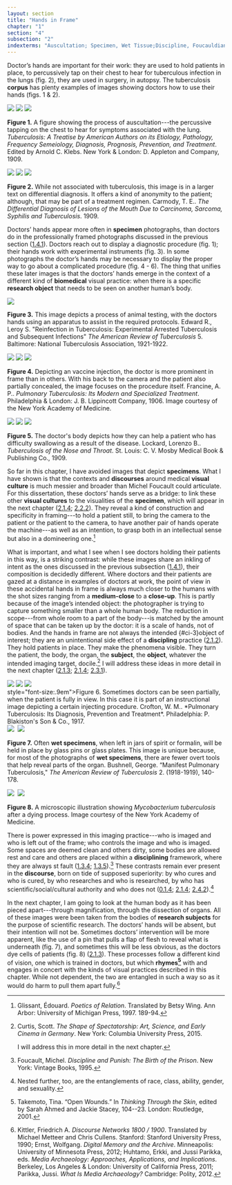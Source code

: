 ```yaml
---
layout: section
title: "Hands in Frame"
chapter: "1"
section: "4"
subsection: "2"
indexterms: "Auscultation; Specimen, Wet Tissue;Discipline, Foucauldian;Photography"
---
```


Doctor’s hands are important for their work: they are used to hold patients in place, to percussively tap on their chest to hear for tuberculous infection in the lungs (fig. 2), they are used in surgery, in autopsy. The tuberculosis <span data-tooltip aria-haspopup="true" class="has-tip" data-disable-hover="false" tabindex="1" data-title="A corpus refers to a collection of texts used for computational analysis."><b>corpus</b></span> has plenty examples of images showing doctors how to use their hands (figs. 1 & 2). 

<div class="card float-right caption-font half-width-image"><img id="_TuberculosisATreatisebyAm_1909_349" class="opaque image-small" src="{{ site.baseurl }}/assets/img/_TuberculosisATreatisebyAm_1909_349_full.jpg">

<img id="_TuberculosisATreatisebyAm_1909_349" class="transparent image-small" src="{{ site.baseurl }}/assets/img/_TuberculosisATreatisebyAm_1909_349.jpg">

<img id="_TuberculosisATreatisebyAm_1909_349" class="partially-opaque" src="{{ site.baseurl }}/assets/img/_TuberculosisATreatisebyAm_1909_349_partial.jpg">

<b>Figure 1.</b> A figure showing the process of auscultation---the percussive tapping on the chest to hear for symptoms associated with the lung. *Tuberculosis: A Treatise by American Authors on its Etiology, Pathology, Frequency Semeiology, Diagnosis, Prognosis, Prevention, and Treatment*. Edited by Arnold C. Klebs. New York & London: D. Appleton and Company, 1909. 

<img id="Carmody_TheDifferentialDiagnosiso_1909_10" class="opaque image-small" src="{{ site.baseurl }}/assets/img/Carmody_TheDifferentialDiagnosiso_1909_10_full.jpg">

<img id="Carmody_TheDifferentialDiagnosiso_1909_10" class="transparent image-small" src="{{ site.baseurl }}/assets/img/Carmody_TheDifferentialDiagnosiso_1909_10.jpg">

<img id="Carmody_TheDifferentialDiagnosiso_1909_10" class="partially-opaque image-small" src="{{ site.baseurl }}/assets/img/Carmody_TheDifferentialDiagnosiso_1909_10_partial.jpg">

<b>Figure 2.</b> While not associated with tuberculosis, this image is in a larger text on differential diagnosis. It offers a kind of anonymity to the patient; although, that may be part of a treatment regimen. Carmody, T. E.. *The Differential Diagnosis of Lesions of the Mouth Due to Carcinoma, Sarcoma, Syphilis and Tuberculosis*. 1909.

</div>

Doctors’ hands appear more often in <span data-tooltip aria-haspopup="true" class="has-tip" data-disable-hover="false" tabindex="1" data-title="Specimen refers to any naturally occurring phenomenon that has been extracted from its original context and placed within a knowledge framework to understand and describe that phenomenon."><b>specimen</b></span> photographs, than doctors do in the professionally framed photographs discussed in the previous section (<a href="{{ site.baseurl }}/dissertation/1_4_1">1.4.1</a>). Doctors reach out to display a diagnostic procedure (fig. 1); their hands work with experimental instruments (fig. 3). In some photographs the doctor’s hands may be necessary to display the proper way to go about a complicated procedure (fig. 4 - 6). The thing that unifies these later images is that the doctors’ hands emerge in the context of a different kind of <span data-tooltip aria-haspopup="true" class="has-tip" data-disable-hover="false" tabindex="1" data-title="Biomedicine is an approach to health that uses scientific approaches to evidence-based medicine, with an emphasis on generalized treatments with surgical and pharmaceutical methods. It combines knowledge from a range of scientific disciplines, like biology, chemistry, physiology, pathology, as part of its evidence-based and causal claims."><b>biomedical</b></span> visual practice: when there is a specific <span data-tooltip aria-haspopup="true" class="has-tip" data-disable-hover="false" tabindex="1" data-title="I use the term research object to refer to materials that have been divorced from the subject of their origin. Object, as I use it, carefully considers how human patients are denied their humanity through transformations that deem them as objects."><b>research object</b></span> that needs to be seen on another human’s body.

<div class="card-container-horizontal caption-font float-right half-width-image"><div class="card-container-horizontal-content"><img id="TheAmericanReviewofTuberc5_1921-1922_504" src="{{ site.baseurl }}/assets/img/TheAmericanReviewofTuberc5_1921-1922_504.jpg">

<b>Figure 3.</b> This image depicts a process of animal testing, with the doctors hands using an apparatus to assist in the required protocols. Edward R., Leroy S. "Reinfection in Tuberculosis: Experimental Arrested Tuberculosis and Subsequent Infections" *The American Review of Tuberculosis* 5. Baltimore: National Tuberculosis Association, 1921-1922.</div>

<div class="card-container-horizontal-content"><img id="Francine_1907_0006" class="opaque" src="{{ site.baseurl }}/assets/img/Francine_1907_0006_full.jpg">

<img id="Francine_1907_0006" class="transparent" src="{{ site.baseurl }}/assets/img/Francine_1907_0006.jpg">

<img id="Francine_1907_0006" class="partially-opaque" src="{{ site.baseurl }}/assets/img/Francine_1907_0006_partial.jpg">

<b>Figure 4.</b> Depicting an vaccine injection, the doctor is more prominent in frame than in others. With his back to the camera and the patient also partially concealed, the image focuses on the procedure itself. Francine, A. P.. *Pulmonary Tuberculosis: Its Modern and Specialized Treatment*. Philadelphia & London: J. B. Lippincott Company, 1906. Image courtesy of the New York Academy of Medicine.</div>

<div class="card-container-horizontal-content"><img id="Lockard_TuberculosisoftheNoseandT_1909_260" class="opaque" src="{{ site.baseurl }}/assets/img/Lockard_TuberculosisoftheNoseandT_1909_260_full.jpg">

<img id="Lockard_TuberculosisoftheNoseandT_1909_260" class="transparent" src="{{ site.baseurl }}/assets/img/Lockard_TuberculosisoftheNoseandT_1909_260.jpg">

<img id="Lockard_TuberculosisoftheNoseandT_1909_260" class="partially-opaque" src="{{ site.baseurl }}/assets/img/Lockard_TuberculosisoftheNoseandT_1909_260_partial.jpg">

<b>Figure 5.</b> The doctor's body depicts how they can help a patient who has difficulty swallowing as a result of the disease. Lockard, Lorenzo B.. *Tuberculosis of the Nose and Throat*. St. Louis: C. V. Mosby Medical Book & Publishing Co., 1909.</div>

</div>

So far in this chapter, I have avoided images that depict <span data-tooltip aria-haspopup="true" class="has-tip" data-disable-hover="false" tabindex="1" data-title="Specimen refers to any naturally occurring phenomenon that has been extracted from its original context and placed within a knowledge framework to understand and describe that phenomenon."><b>specimens</b></span>. What I have shown is that the contexts and <span data-tooltip aria-haspopup="true" class="has-tip" data-disable-hover="false" tabindex="1" data-title="Discourse refers to a scholarly conversation which occurs in a field of knowledge production. I use it in a Foucauldian sense, to convey the agreed upon modes and objects of discussion which are taken for granted in a community or scholarly field."><b>discourses</b></span> around medical <span data-tooltip aria-haspopup="true" class="has-tip" data-disable-hover="false" tabindex="1" data-title="Visual culture refers to an interdisciplinary field that looks at the social construction of vision."><b>visual culture</b></span> is much messier and broader than Michel Foucault could articulate. For this dissertation, these doctors’ hands serve as a bridge: to link these other <span data-tooltip aria-haspopup="true" class="has-tip" data-disable-hover="false" tabindex="1" data-title="Visual culture refers to an interdisciplinary field that looks at the social construction of vision."><b>visual cultures</b></span> to the visualities of the <span data-tooltip aria-haspopup="true" class="has-tip" data-disable-hover="false" tabindex="1" data-title="Specimen refers to any naturally occurring phenomenon that has been extracted from its original context and placed within a knowledge framework to understand and describe that phenomenon."><b>specimen</b></span>, which will appear in the next chapter (<a href="{{ site.baseurl }}/dissertation/2_1_4">2.1.4</a>; <a href="{{ site.baseurl }}/dissertation/2_2_2">2.2.2</a>). They reveal a kind of construction and specificity in framing---to hold a patient still, to bring the camera to the patient or the patient to the camera, to have another pair of hands operate the machine---as well as an intention, to grasp both in an intellectual sense but also in a domineering one.[^fn1]

What is important, and what I see when I see doctors holding their patients in this way, is a striking contrast: while these images share an inkling of intent as the ones discussed in the previous subsection (<a href="{{ site.baseurl }}/dissertation/1_4_1">1.4.1</a>), their composition is decidedly different. Where doctors and their patients are gazed at a distance in examples of doctors at work, the point of view in these accidental hands in frame is always much closer to the humans with the shot sizes ranging from a <span data-tooltip aria-haspopup="true" class="has-tip" data-disable-hover="false" tabindex="1" data-title="This shot length refers to when a human is framed with their head and part of their chest in view."><b>medium-close</b></span> to a <span data-tooltip aria-haspopup="true" class="has-tip" data-disable-hover="false" tabindex="1" data-title="The clinical gaze refers to an ocular practice used by medical professionals to diagnose disease. It relies on a process of seeing the patient in relation to an idealized image of human anatomy. This process alienates the patient, turning them into a collection of pathologies rather than a human person."><b>close-up</b></span>. This is partly because of the image’s intended object: the photographer is trying to capture something smaller than a whole human body. The reduction in scope---from whole room to a part of the body---is matched by the amount of space that can be taken up by the doctor: it is a scale of hands, not of bodies. And the hands in frame are not always the intended {#ci-3}object</b></span> of interest; they are an unintentional side effect of a <span data-tooltip aria-haspopup="true" class="has-tip" data-disable-hover="false" tabindex="1" data-title="Discipline is used here in the Foucauldian sense. It is a pun that links forced discipline with the idea of a discipline of knowledge. Disciplining is a process where certain phenomena are made understandable through demarcation and definition in an academic field."><b>discipling</b></span> practice (<a href="{{ site.baseurl }}/dissertation/2_1_2">2.1.2</a>). They hold patients in place. They make the phenomena visible. They turn the patient, the body, the organ, the <span data-tooltip aria-haspopup="true" class="has-tip" data-disable-hover="false" tabindex="1" data-title="The term research subject refers to a human person who has been ingested into a research program, and whose identity, personhood, and body have become the focus of a research program. I think of the subject in a Foucauldian sense: The 'subject' is a pun on the monarchal subject, someone who has no agency under the spectacular power of the sovereign. In this case it the subject lacks agency in relation to the researcher studying them."><b>subject</b></span>, the <span data-tooltip aria-haspopup="true" class="has-tip" data-disable-hover="false" tabindex="1" data-title="I use the term research object to refer to materials that have been divorced from the subject of their origin. Object, as I use it, carefully considers how human patients are denied their humanity through transformations that deem them as objects."><b>object</b></span>, whatever the intended imaging target, docile.[^fn2] I will address these ideas in more detail in the next chapter (<a href="{{ site.baseurl }}/dissertation/2_1_3">2.1.3</a>; <a href="{{ site.baseurl }}/dissertation/2_1_4">2.1.4</a>; <a href="{{ site.baseurl }}/dissertation/2_3_1">2.3.1</a>). 

<img id="Crofton_PulmonaryTuberculosisItsD_1917_114" class="opaque" src="{{ site.baseurl }}/assets/img/Crofton_PulmonaryTuberculosisItsD_1917_114_full.jpg">

<img id="Crofton_PulmonaryTuberculosisItsD_1917_114" class="transparent" src="{{ site.baseurl }}/assets/img/Crofton_PulmonaryTuberculosisItsD_1917_114.jpg">

<img id="Crofton_PulmonaryTuberculosisItsD_1917_114" class="partially-opaque" src="{{ site.baseurl }}/assets/img/Crofton_PulmonaryTuberculosisItsD_1917_114_partial.jpg">

<div class="caption-font"> style="font-size:.9em"></b>Figure 6.</b> Sometimes doctors can be seen partially, when the patient is fully in view. In this case it is part of an instructional image depicting a certain injecting procedure. Crofton, W. M.. *Pulmonary Tuberculosis: Its Diagnosis, Prevention and Treatment*. Philadelphia: P. Blakiston's Son & Co., 1917.</div>

<div class="card float-right caption-font half-width-image"><img id="TheAmericanReviewofTuberc2_1918-1919_193" class="opaque" src="{{ site.baseurl }}/assets/img/TheAmericanReviewofTuberc2_1918-1919_193_full.jpg">

<img id="TheAmericanReviewofTuberc2_1918-1919_193=-2TheAmericanReviewofTuberc2_1918-1919_193.jpg">

<img id="TheAmericanReviewofTuberc2_1918-1919_193" class="partially-opaque" src="{{ site.baseurl }}/assets/img/TheAmericanReviewofTuberc2_1918-1919_193_partial.jpg">

<b>Figure 7.</b> Often <span data-tooltip aria-haspopup="true" class="has-tip" data-disable-hover="false" tabindex="1" data-title="Wet specimens refer to living tissues preserved in fluid. Contemporary wet specimens are usually submerged in a formalin mixture, and older specimens from the eighteenth and nineteenth centuries were usually preserved in a spirit like rum or whiskey."><b>wet specimens</b></span>, when left in jars of spirit or formalin, will be held in place by glass pins or glass plates. This image is unique because, for most of the photographs of <span data-tooltip aria-haspopup="true" class="has-tip" data-disable-hover="false" tabindex="1" data-title="Wet specimens refer to living tissues preserved in fluid. Contemporary wet specimens are usually submerged in a formalin mixture, and older specimens from the eighteenth and nineteenth centuries were usually preserved in a spirit like rum or whiskey."><b>wet specimens</b></span>, there are fewer overt tools that help reveal parts of the organ. Bushnell, George. “Manifest Pulmonary Tuberculosis," *The American Review of Tuberculosis* 2. (1918-1919), 140-178.

<img id="Calmette_1923_0001" class="opaque" src="{{ site.baseurl }}/assets/img/Calmette_1923_0001_full.jpg">

<img id="Calmette_1923_0001=-2Calmette_1923_0001.jpg">

<img id="Calmette_1923_0001" class="partially-opaque" src="{{ site.baseurl }}/assets/img/Calmette_1923_0001_partial.jpg">

<b>Figure 8.</b> A microscopic illustration showing *Mycobacterium tuberculosis* after a dying process. Image courtesy of the New York Academy of Medicine.

</div>

There is power expressed in this imaging practice---who is imaged and who is left out of the frame; who controls the image and who is imaged. Some spaces are deemed clean and others dirty, some bodies are allowed rest and care and others are placed within a <span data-tooltip aria-haspopup="true" class="has-tip" data-disable-hover="false" tabindex="1" data-title="Discipline is used here in the Foucauldian sense. It is a pun that links forced discipline with the idea of a discipline of knowledge. Disciplining is a process where certain phenomena are made understandable through demarcation and definition in an academic field."><b>disciplining</b></span> framework, where they are always st fault (<a href="{{ site.baseurl }}/dissertation/1_3_4">1.3.4</a>; <a href="{{ site.baseurl }}/dissertation/1_3_5">1.3.5</a>).[^fn3] These contrasts remain ever present in the <span data-tooltip aria-haspopup="true" class="has-tip" data-disable-hover="false" tabindex="1" data-title="Discourse refers to a scholarly conversation which occurs in a field of knowledge production. I use it in a Foucauldian sense, to convey the agreed upon modes and objects of discussion which are taken for granted in a community or scholarly field."><b>discourse</b></span>, born on tide of supposed superiority: by who cures and who is cured, by who researches and who is researched, by who has scientific/social/cultural authority and who does not (<a href="{{ site.baseurl }}/dissertation/0_1_4">0.1.4</a>; <a href="{{ site.baseurl }}/dissertation/2_1_4">2.1.4</a>; <a href="{{ site.baseurl }}/dissertation/2_4_2">2.4.2</a>).[^fn4]

In the next chapter, I am going to look at the human body as it has been pieced apart---through magnification, through the dissection of organs. All of these images were been taken from the bodies of <span data-tooltip aria-haspopup="true" class="has-tip" data-disable-hover="false" tabindex="1" data-title="The term research subject refers to a human person who has been ingested into a research program, and whose identity, personhood, and body have become the focus of a research program. I think of the subject in a Foucauldian sense: The 'subject' is a pun on the monarchal subject, someone who has no agency under the spectacular power of the sovereign. In this case it the subject lacks agency in relation to the researcher studying them."><b>research subjects</b></span> for the purpose of scientific research. The doctors’ hands will be absent, but their intention will not be. Sometimes doctors’ intervention will be more apparent, like the use of a pin that pulls a flap of flesh to reveal what is underneath (fig. 7), and sometimes this will be less obvious, as the doctors dye cells of patients (fig. 8) (<a href="{{ site.baseurl }}/dissertation/2_1_3">2.1.3</a>). These processes follow a different kind of vision, one which is trained in doctors, but which <span data-tooltip aria-haspopup="true" class="has-tip" data-disable-hover="false" tabindex="1" data-title="Rhyme, as I use it, refers to a conceptual similarity between otherwise disparate concepts."><b>rhymes[^fn5]</b></span> with and engages in concert with the kinds of visual practices described in this chapter. While not dependent, the two are entangled in such a way so as it would do harm to pull them apart fully.[^fn6]

<div class="style-divider">
 	<div class="line"></div>
</div>

[^fn1]: Glissant, Édouard. *Poetics of Relation*. Translated by Betsy Wing. Ann Arbor: University of Michigan Press, 1997. 189-94.

[^fn2]: Curtis, Scott. *The Shape of Spectatorship: Art, Science, and Early Cinema in Germany*. New York: Columbia University Press, 2015.
	
	I will address this in more detail in the next chapter.

[^fn3]: Foucault, Michel. *Discipline and Punish: The Birth of the Prison*. New York: Vintage Books, 1995.

[^fn4]: Nested further, too, are the entanglements of race, class, ability, gender, and sexuality.

[^fn5]: Takemoto, Tina. “Open Wounds.” In *Thinking Through the Skin*, edited by Sarah Ahmed and Jackie Stacey, 104--23. London: Routledge, 2001.

[^fn6]: Kittler, Friedrich A. *Discourse Networks 1800 / 1900*. Translated by Michael Metteer and Chris Cullens. Stanford: Stanford University Press, 1990; Ernst, Wolfgang. *Digital Memory and the Archive*. Minneapolis: University of Minnesota Press, 2012; Huhtamo, Erkki, and Jussi Parikka, eds. *Media Archaeology: Approaches, Applications, and Implications*. Berkeley, Los Angeles & London: University of California Press, 2011; Parikka, Jussi. *What Is Media Archaeology?* Cambridge: Polity, 2012.